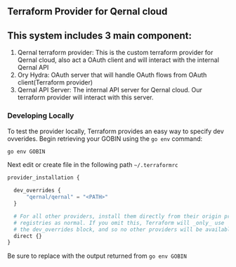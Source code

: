 ## Terraform Provider for Qernal cloud

## This system includes 3 main component: 

1. Qernal terraform provider: This is the custom terraform provider for Qernal cloud, also act a OAuth client and will interact with the internal Qernal API 
2. Ory Hydra: OAuth server that will handle OAuth flows from OAuth client(Terraform provider)
3. Qernal API Server: The internal API server for Qernal cloud. Our terraform provider will interact with this server.




### Developing Locally 


To test the provider locally, Terraform provides an easy way to specify dev ovverides. Begin retrieving your GOBIN using the `go env` command:

```bash
go env GOBIN
```


Next edit or create file in the following path `~/.terraformrc` 

```terraform 
provider_installation {

  dev_overrides {
      "qernal/qernal" = "<PATH>"
  }

  # For all other providers, install them directly from their origin provider
  # registries as normal. If you omit this, Terraform will _only_ use
  # the dev_overrides block, and so no other providers will be available.
  direct {}
}
```
Be sure to replace <PATH> with the output returned from `go env GOBIN` 


